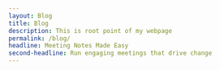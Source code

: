 ```yaml
---
layout: Blog
title: Blog
description: This is root point of my webpage
permalink: /blog/
headline: Meeting Notes Made Easy
second-headline: Run engaging meetings that drive change
---
```

